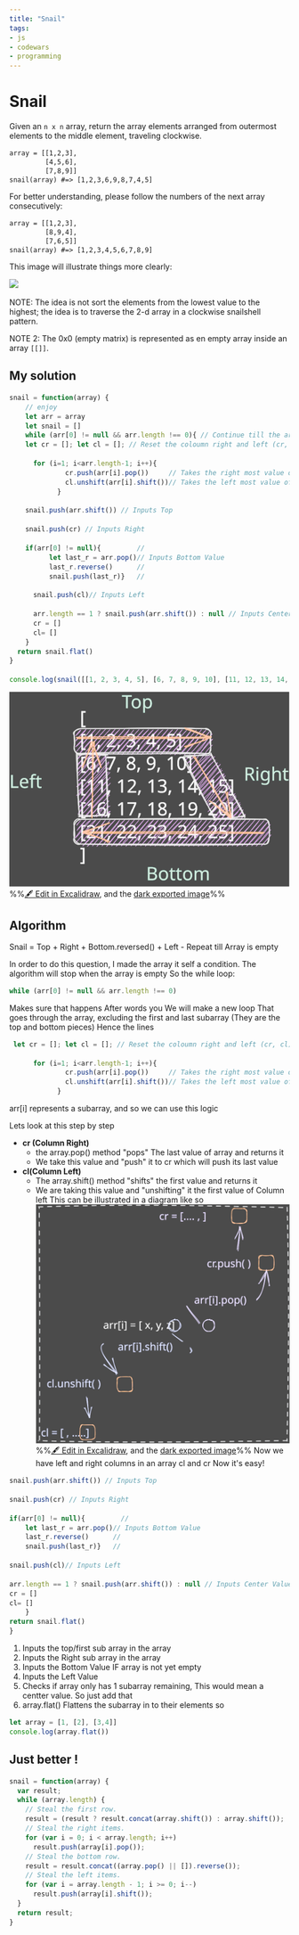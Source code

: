 ```yaml
---
title: "Snail"
tags:
- js
- codewars
- programming
---
```



# Snail
Given an `n x n` array, return the array elements arranged from outermost elements to the middle element, traveling clockwise.

```
array = [[1,2,3],
         [4,5,6],
         [7,8,9]]
snail(array) #=> [1,2,3,6,9,8,7,4,5]
```

For better understanding, please follow the numbers of the next array consecutively:

```
array = [[1,2,3],
         [8,9,4],
         [7,6,5]]
snail(array) #=> [1,2,3,4,5,6,7,8,9]
```

This image will illustrate things more clearly:

![](http://www.haan.lu/files/2513/8347/2456/snail.png)

NOTE: The idea is not sort the elements from the lowest value to the highest; the idea is to traverse the 2-d array in a clockwise snailshell pattern.

NOTE 2: The 0x0 (empty matrix) is represented as en empty array inside an array `[[]]`.

## My solution
```javascript
snail = function(array) {
    // enjoy
    let arr = array
    let snail = []
    while (arr[0] != null && arr.length !== 0){ // Continue till the array is empty
    let cr = []; let cl = []; // Reset the coloumn right and left (cr, cl)

      for (i=1; i<arr.length-1; i++){
              cr.push(arr[i].pop())     // Takes the right most value of column
              cl.unshift(arr[i].shift())// Takes the left most value of column
            }
  
    snail.push(arr.shift()) // Inputs Top

    snail.push(cr) // Inputs Right

    if(arr[0] != null){         //
          let last_r = arr.pop()// Inputs Bottom Value
          last_r.reverse()      //
          snail.push(last_r)}   //
    
      snail.push(cl)// Inputs Left

      arr.length == 1 ? snail.push(arr.shift()) : null // Inputs Center Value
      cr = []
      cl= [] 
    }
  return snail.flat()
}

console.log(snail([[1, 2, 3, 4, 5], [6, 7, 8, 9, 10], [11, 12, 13, 14, 15], [16, 17, 18, 19, 20], [21, 22, 23, 24, 25]]))
```


![](notes/CodeWars/4%20kyu/attachments/Snail%202023-01-13%2000.53.26.excalidraw.svg)
%%[🖋 Edit in Excalidraw](notes/CodeWars/4%20kyu/attachments/Snail%202023-01-13%2000.53.26.excalidraw.md), and the [dark exported image](notes/Codedojo/4%20kyu/attachments/Snail%202023-01-13%2000.53.26.excalidraw.dark.svg)%%
## Algorithm
Snail = Top + Right + Bottom.reversed() + Left - Repeat till Array is empty

In order to do this question, I made the array it self a condition. The algorithm will stop when the array is empty
So the while loop:
```javascript
while (arr[0] != null && arr.length !== 0)
```
Makes sure that happens
After words you We will make a new loop That goes through the array, excluding the first and last subarray (They are the top and bottom pieces)
Hence the lines
```javascript
 let cr = []; let cl = []; // Reset the coloumn right and left (cr, cl)

      for (i=1; i<arr.length-1; i++){
              cr.push(arr[i].pop())     // Takes the right most value of column
              cl.unshift(arr[i].shift())// Takes the left most value of column
            }
```
arr[i] represents a subarray, and so we can use this logic

Lets look at this step by step
- **cr (Column Right)**
	- the array.pop() method "pops" The last value of array and returns it
	- We take this value and "push" it to cr which will push its last value
- **cl(Column Left)**
	- The array.shift() method "shifts" the first value and returns it
	- We are taking this value and "unshifting" it the first value of Column left
 This can be illustrated in a diagram like so
![](notes/CodeWars/4%20kyu/attachments/Snail%202023-01-13%2017.46.07.excalidraw.svg)
%%[🖋 Edit in Excalidraw](notes/CodeWars/4%20kyu/attachments/Snail%202023-01-13%2017.46.07.excalidraw.md), and the [dark exported image](notes/Codedojo/4%20kyu/attachments/Snail%202023-01-13%2017.46.07.excalidraw.dark.svg)%%
 Now we have left and right columns in an array cl and cr
 Now it's easy!
```javascript
snail.push(arr.shift()) // Inputs Top

snail.push(cr) // Inputs Right

if(arr[0] != null){         //
    let last_r = arr.pop()// Inputs Bottom Value
	last_r.reverse()      //
	snail.push(last_r)}   //
    
snail.push(cl)// Inputs Left

arr.length == 1 ? snail.push(arr.shift()) : null // Inputs Center Value
cr = []
cl= [] 
    }
return snail.flat()
}
```
1. Inputs the top/first sub array in the array
2. Inputs the Right sub array in the array
3. Inputs the Bottom Value IF array is not yet empty
4. Inputs the Left Value
5. Checks if array only has 1 subarray remaining, This would mean a centter value. So just add that
6. array.flat() Flattens the subarray in to their elements so
```javascript
let array = [1, [2], [3,4]]
console.log(array.flat())
```


## Just better !
```javascript
snail = function(array) {
  var result;
  while (array.length) {
    // Steal the first row.
    result = (result ? result.concat(array.shift()) : array.shift());
    // Steal the right items.
    for (var i = 0; i < array.length; i++)
      result.push(array[i].pop());
    // Steal the bottom row.
    result = result.concat((array.pop() || []).reverse());
    // Steal the left items.
    for (var i = array.length - 1; i >= 0; i--)
      result.push(array[i].shift());
  }
  return result;
}
```
